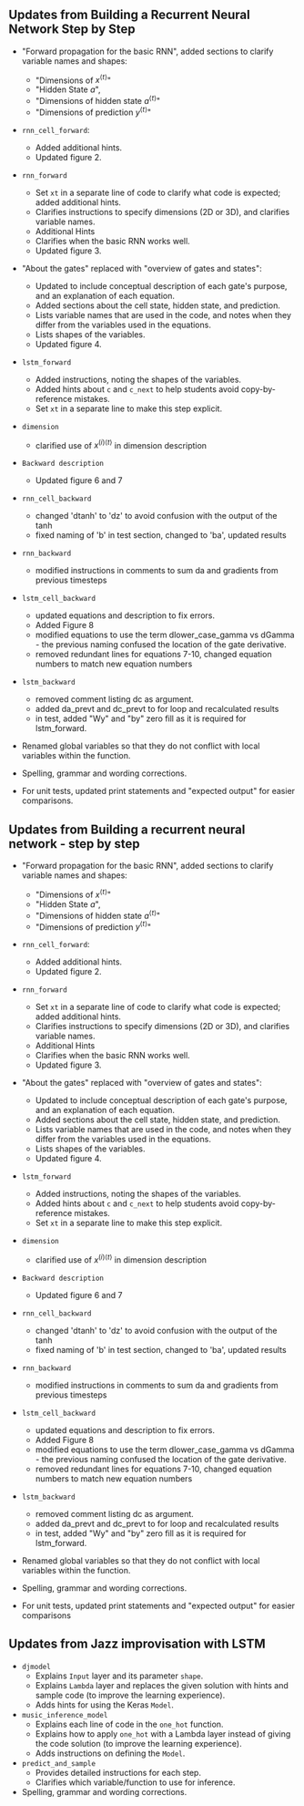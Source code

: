 ## Updates from Building a Recurrent Neural Network Step by Step 

* "Forward propagation for the basic RNN", added sections to clarify variable names and shapes:
    - "Dimensions of $x^{\langle t \rangle}$"
    - "Hidden State $a$", 
    - "Dimensions of hidden state $a^{\langle t \rangle}$"
    - "Dimensions of prediction $y^{\langle t \rangle}$"
* `rnn_cell_forward`: 
    * Added additional hints.
    * Updated figure 2.
* `rnn_forward`
    - Set `xt` in a separate line of code to clarify what code is expected; added additional hints.
    - Clarifies instructions to specify dimensions (2D or 3D), and clarifies variable names.
    - Additional Hints
    - Clarifies when the basic RNN works well.
    - Updated figure 3.
* "About the gates" replaced with "overview of gates and states":
    - Updated to include conceptual description of each gate's purpose, and an explanation of each equation.  
    - Added sections about the cell state, hidden state, and prediction.
    - Lists variable names that are used in the code, and notes when they differ from the variables used in the equations.
    - Lists shapes of the variables.
    - Updated figure 4.
* `lstm_forward`
    - Added instructions, noting the shapes of the variables.
    - Added hints about `c` and `c_next` to help students avoid copy-by-reference mistakes.
    - Set `xt` in a separate line to make this step explicit.
* `dimension`
    - clarified use of $x^{(i)\langle t \rangle}$ in dimension description
* `Backward description`
    - Updated figure 6 and 7
* `rnn_cell_backward`
    - changed 'dtanh' to 'dz' to avoid confusion with the output of the tanh
    - fixed naming of 'b' in test section, changed to 'ba', updated results
* `rnn_backward`
    - modified instructions in comments to sum da and gradients from previous timesteps
* `lstm_cell_backward` 
    - updated equations and description to fix errors.
    - Added Figure 8
    - modified equations to use the term dlower_case_gamma vs dGamma - the previous naming confused the location of the gate derivative.    
    - removed redundant lines for equations 7-10, changed equation numbers to match new equation numbers
* `lstm_backward`
    - removed comment listing dc as argument.
    - added da_prevt and dc_prevt to for loop and recalculated results
    - in test, added "Wy" and "by" zero fill as it is required for lstm_forward. 
    
* Renamed global variables so that they do not conflict with local variables within the function.
* Spelling, grammar and wording corrections.
* For unit tests, updated print statements and "expected output" for easier comparisons.


## Updates from Building a recurrent neural network - step by step

* "Forward propagation for the basic RNN", added sections to clarify variable names and shapes:
    - "Dimensions of $x^{\langle t \rangle}$"
    - "Hidden State $a$", 
    - "Dimensions of hidden state $a^{\langle t \rangle}$"
    - "Dimensions of prediction $y^{\langle t \rangle}$"
* `rnn_cell_forward`: 
    * Added additional hints.
    * Updated figure 2.
* `rnn_forward`
    - Set `xt` in a separate line of code to clarify what code is expected; added additional hints.
    - Clarifies instructions to specify dimensions (2D or 3D), and clarifies variable names.
    - Additional Hints
    - Clarifies when the basic RNN works well.
    - Updated figure 3.
* "About the gates" replaced with "overview of gates and states":
    - Updated to include conceptual description of each gate's purpose, and an explanation of each equation.  
    - Added sections about the cell state, hidden state, and prediction.
    - Lists variable names that are used in the code, and notes when they differ from the variables used in the equations.
    - Lists shapes of the variables.
    - Updated figure 4.
* `lstm_forward`
    - Added instructions, noting the shapes of the variables.
    - Added hints about `c` and `c_next` to help students avoid copy-by-reference mistakes.
    - Set `xt` in a separate line to make this step explicit.
* `dimension`
    - clarified use of $x^{(i)\langle t \rangle}$ in dimension description
* `Backward description`
    - Updated figure 6 and 7
* `rnn_cell_backward`
    - changed 'dtanh' to 'dz' to avoid confusion with the output of the tanh
    - fixed naming of 'b' in test section, changed to 'ba', updated results
* `rnn_backward`
    - modified instructions in comments to sum da and gradients from previous timesteps
* `lstm_cell_backward` 
    - updated equations and description to fix errors.
    - Added Figure 8
    - modified equations to use the term dlower_case_gamma vs dGamma - the previous naming confused the location of the gate derivative.    
    - removed redundant lines for equations 7-10, changed equation numbers to match new equation numbers
* `lstm_backward`
    - removed comment listing dc as argument.
    - added da_prevt and dc_prevt to for loop and recalculated results
    - in test, added "Wy" and "by" zero fill as it is required for lstm_forward. 

* Renamed global variables so that they do not conflict with local variables within the function.
* Spelling, grammar and wording corrections.
* For unit tests, updated print statements and "expected output" for easier comparisons


## Updates from Jazz improvisation with LSTM

* `djmodel`
    - Explains `Input` layer and its parameter `shape`.
    - Explains `Lambda` layer and replaces the given solution with hints and sample code (to improve the learning experience).
    - Adds hints for using the Keras `Model`.
* `music_inference_model`
    - Explains each line of code in the `one_hot` function.
    - Explains how to apply `one_hot` with a Lambda layer instead of giving the code solution (to improve the learning experience).
    - Adds instructions on defining the `Model`.
* `predict_and_sample`
    - Provides detailed instructions for each step.
    - Clarifies which variable/function to use for inference.
* Spelling, grammar and wording corrections.
